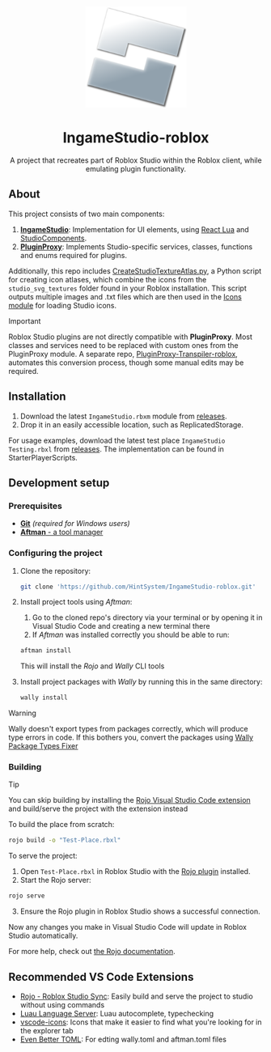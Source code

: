 <div align="center">
  <img src="assets/Icon.png" alt="IngameStudio-roblox Icon" width="200" height="200">

# IngameStudio-roblox
A project that recreates part of Roblox Studio within the Roblox client, while emulating plugin functionality.
</div>

## About

This project consists of two main components:

1. **[IngameStudio](src)**: Implementation for UI elements, using [React Lua](https://github.com/jsdotlua/react-lua) and  [StudioComponents](https://github.com/sircfenner/StudioComponents/tree/main).
2. **[PluginProxy](src/PluginProxy/)**: Implements Studio-specific services, classes, functions and enums required for plugins.

Additionally, this repo includes [CreateStudioTextureAtlas.py](CreateStudioTextureAtlas.py), a Python script for creating icon atlases, which combine the icons from the `studio_svg_textures` folder found in your Roblox installation. This script outputs multiple images and .txt files which are then used in the [Icons module](src/PluginProxy/Icons/init.luau) for loading Studio icons.

> [!IMPORTANT]
> Roblox Studio plugins are not directly compatible with **PluginProxy**. Most classes and services need to be replaced with custom ones from the PluginProxy module. A separate repo, [PluginProxy-Transpiler-roblox](https://github.com/HintSystem/PluginProxy-Transpiler-roblox?tab=readme-ov-file), automates this conversion process, though some manual edits may be required.

## Installation

1. Download the latest `IngameStudio.rbxm` module from [releases](https://github.com/HintSystem/IngameStudio-roblox/releases).
2. Drop it in an easily accessible location, such as ReplicatedStorage.

For usage examples, download the latest test place `IngameStudio Testing.rbxl` from [releases](https://github.com/HintSystem/IngameStudio-roblox/releases). The implementation can be found in StarterPlayerScripts.

## Development setup

### Prerequisites
* [**Git**](https://git-scm.com/download/win) *(required for Windows users)*
* [**Aftman** - a tool manager](https://github.com/LPGhatguy/aftman/releases/latest)
### Configuring the project
   
1. Clone the repository:
    ```bash
    git clone 'https://github.com/HintSystem/IngameStudio-roblox.git'
    ```
   
2. Install project tools using *Aftman*:
   1. Go to the cloned repo's directory via your terminal or by opening it in Visual Studio Code and creating a new terminal there
   2. If *Aftman* was installed correctly you should be able to run:
    ```bash
    aftman install
    ```
    This will install the *Rojo* and *Wally* CLI tools

3. Install project packages with *Wally* by running this in the same directory:
    ```bash
    wally install
    ```

> [!WARNING]
> Wally doesn't export types from packages correctly, which will produce type errors in code. If this bothers you, convert the packages using [Wally Package Types Fixer](https://github.com/JohnnyMorganz/wally-package-types)

### Building
> [!TIP]
> You can skip building by installing the [Rojo Visual Studio Code extension](#visual-studio-code-recommendations) and build/serve the project with the extension instead


To build the place from scratch:

```bash
rojo build -o "Test-Place.rbxl"
```

To serve the project:

1. Open `Test-Place.rbxl` in Roblox Studio with the [Rojo plugin](https://create.roblox.com/store/asset/13916111004/) installed.
2. Start the Rojo server:
```bash
rojo serve
```
3. Ensure the Rojo plugin in Roblox Studio shows a successful connection.

Now any changes you make in Visual Studio Code will update in Roblox Studio automatically.


For more help, check out [the Rojo documentation](https://rojo.space/docs).

## Recommended VS Code Extensions

- [Rojo - Roblox Studio Sync](https://marketplace.visualstudio.com/items?itemName=evaera.vscode-rojo): Easily build and serve the project to studio without using commands
- [Luau Language Server](https://marketplace.visualstudio.com/items?itemName=JohnnyMorganz.luau-lsp): Luau autocomplete, typechecking
- [vscode-icons](https://marketplace.visualstudio.com/items?itemName=vscode-icons-team.vscode-icons): Icons that make it easier to find what you're looking for in the explorer tab
- [Even Better TOML](https://marketplace.visualstudio.com/items?itemName=tamasfe.even-better-toml): For edting wally.toml and aftman.toml files
